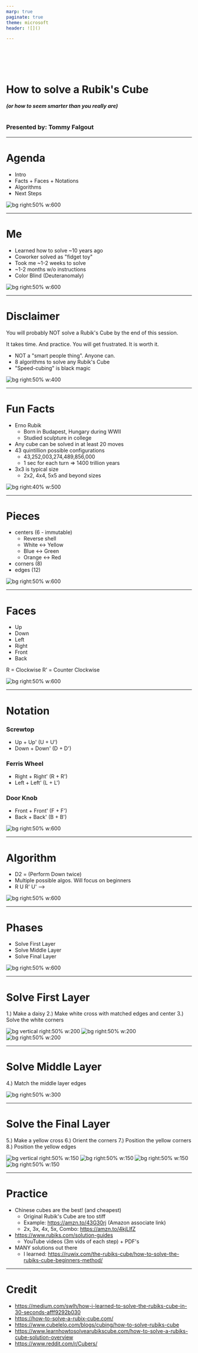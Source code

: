 ```yaml
---
marp: true
paginate: true
theme: microsoft
header: ![]()

---
```

<!--
_class: intro-blue
_header: ![]()
-->

# &nbsp;
# How to solve a Rubik's Cube
##### (or how to seem smarter than you really are)
#
#
### Presented by: Tommy Falgout 

---

# Agenda

- Intro
- Facts + Faces + Notations
- Algorithms
- Next Steps

![bg right:50% w:600](img/4x4.png)

<!--
_footer: Credit https://ruwix.com/the-rubiks-cube/rubiks-cube-memes/
-->

---

# Me

- Learned how to solve ~10 years ago
- Coworker solved as "fidget toy"
- Took me ~1-2 weeks to solve
- ~1-2 months w/o instructions
- Color Blind (Deuteranomaly)

![bg right:50% w:600](img/rubiks-cube.jpg)

---

# Disclaimer

You will probably NOT solve a Rubik's Cube by the end of this session.

It takes time. And practice.  You will get frustrated. It is worth it.

- NOT a "smart people thing".  Anyone can.
- 8 algorithms to solve any Rubik's Cube
- "Speed-cubing" is black magic

![bg right:50% w:400](img/look-back-photo.jpg)

<!--
_footer: Credit https://ruwix.com/the-rubiks-cube/rubiks-cube-memes/rubiks-cube-memes-page-3/
-->

---

# Fun Facts

* Erno Rubik 
  * Born in Budapest, Hungary during WWII
  * Studied sculpture in college
* Any cube can be solved in at least 20 moves
* 43 quintillion possible configurations
  * 43,252,003,274,489,856,000
  * 1 sec for each turn => 1400 trillion years
* 3x3 is typical size
  * 2x2, 4x4, 5x5 and beyond sizes

![bg right:40% w:500](img/erno-rubik.jpeg)

<!--
_footer: Credit https://www.theguardian.com/books/2020/sep/13/erno-rubik-the-cube-gives-me-hope-people-can-solve-their-problems-and-survive
-->

---

# Pieces

* centers (6 - immutable)
  * Reverse shell
  * White <-> Yellow
  * Blue <-> Green
  * Orange <-> Red
* corners (8)
* edges (12)

![bg right:50% w:600](img/pieces.webp)

---

# Faces

* Up
* Down
* Left
* Right
* Front
* Back

R = Clockwise
R' = Counter Clockwise

![bg right:50% w:600](img/faces.png)

<!--
_footer: Credit https://mzrg.com/rubik/mech.shtml
-->

---

# Notation 

### Screwtop
* Up + Up' (U + U')
* Down + Down' (D + D')

### Ferris Wheel

* Right + Right' (R + R')
* Left + Left' (L + L')

### Door Knob
* Front + Front' (F + F')
* Back + Back' (B + B')

![bg right:50% w:600](img/notations.webp)

---

# Algorithm

* D2 = (Perform Down twice)
* Multiple possible algos.  Will focus on beginners
* R U R' U'  -->

![bg right:50% w:600](img/rotate.webp)

<!--
_footer: Credit https://www.cubelelo.com/blogs/cubing/how-to-solve-rubiks-cube
-->
---

# Phases

* Solve First Layer
* Solve Middle Layer
* Solve Final Layer

![bg right:50% w:600](img/solve-phases.jpg)

<!--
_footer: Credit https://www.youtube.com/watch?v=1t1OL2zN0LQ&pp=0gcJCdgAo7VqN5tD
-->

---

# Solve First Layer
1.) Make a daisy
2.) Make white cross with matched edges and center
3.) Solve the white corners

![bg vertical right:50% w:200](img/step1.png)
![bg right:50% w:200](img/step2.png)
![bg right:50% w:200](img/step3.png)

<!--
_footer: Credit https://www.learnhowtosolvearubikscube.com/how-to-solve-a-rubiks-cube-solution-overview
-->


---

# Solve Middle Layer

4.) Match the middle layer edges

![bg right:50% w:300](img/step4.png)

<!--
_footer: Credit https://www.learnhowtosolvearubikscube.com/how-to-solve-a-rubiks-cube-solution-overview
-->

---

# Solve the Final Layer

5.) Make a yellow cross
6.) Orient the corners
7.) Position the yellow corners
8.) Position the yellow edges

![bg vertical right:50% w:150](img/step5.png)
![bg right:50% w:150](img/step6.png)
![bg right:50% w:150](img/step7.png)
![bg right:50% w:150](img/step8.png)


<!--
_footer: Credit https://www.learnhowtosolvearubikscube.com/how-to-solve-a-rubiks-cube-solution-overview
-->

---

# Practice

* Chinese cubes are the best! (and cheapest)
  * Original Rubik's Cube are too stiff
  * Example: https://amzn.to/43G30rj (Amazon associate link)
  * 2x, 3x, 4x, 5x, Combo: https://amzn.to/4kjLlfZ 
* https://www.rubiks.com/solution-guides
  * YouTube videos (3m vids of each step) + PDF's
* MANY solutions out there
  * I learned: https://ruwix.com/the-rubiks-cube/how-to-solve-the-rubiks-cube-beginners-method/

---
# Credit

* https://medium.com/swlh/how-i-learned-to-solve-the-rubiks-cube-in-30-seconds-afff9292b030
* https://how-to-solve-a-rubix-cube.com/
* https://www.cubelelo.com/blogs/cubing/how-to-solve-rubiks-cube
* https://www.learnhowtosolvearubikscube.com/how-to-solve-a-rubiks-cube-solution-overview
* https://www.reddit.com/r/Cubers/